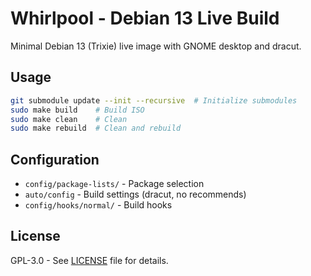 # Whirlpool - Debian 13 Live Build

Minimal Debian 13 (Trixie) live image with GNOME desktop and dracut.

## Usage

```bash
git submodule update --init --recursive  # Initialize submodules
sudo make build    # Build ISO
sudo make clean    # Clean
sudo make rebuild  # Clean and rebuild
```

## Configuration

- `config/package-lists/` - Package selection
- `auto/config` - Build settings (dracut, no recommends)
- `config/hooks/normal/` - Build hooks

## License

GPL-3.0 - See [LICENSE](LICENSE) file for details.
